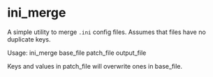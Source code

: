 # ini_merge

A simple utility to merge `.ini` config files. Assumes that files have no duplicate keys.

Usage: ini_merge base_file patch_file output_file

Keys and values in patch_file will overwrite ones in base_file.